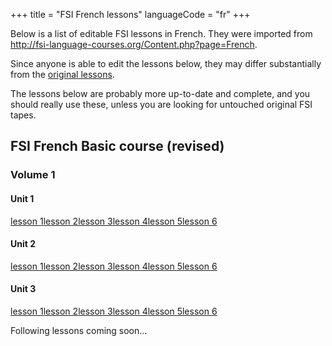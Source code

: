 +++
title = "FSI French lessons"
languageCode = "fr"
+++

Below is a list of editable FSI lessons in French. They were imported
from <http://fsi-language-courses.org/Content.php?page=French>.

Since anyone is able to edit the lessons below, they may differ
substantially from the [original
lessons](/group/fsi-import/French_lessons).

The lessons below are probably more up-to-date and complete, and you
should really use these, unless you are looking for untouched original
FSI tapes.

## FSI French Basic course (revised)

### Volume 1

#### Unit 1

[lesson
1](/fr/FSI-French-basic-course-revised-volume-01-unit-01-lesson-01)[lesson
2](/fr/FSI-French-basic-course-revised-volume-01-unit-01-lesson-02)[lesson
3](/fr/FSI-French-basic-course-revised-volume-01-unit-01-lesson-03)[lesson
4](/fr/FSI-French-basic-course-revised-volume-01-unit-01-lesson-04)[lesson
5](/fr/FSI-French-basic-course-revised-volume-01-unit-01-lesson-05)[lesson
6](/fr/FSI-French-basic-course-revised-volume-01-unit-01-lesson-06)

#### Unit 2

[lesson
1](/fr/FSI-French-basic-course-revised-volume-01-unit-02-lesson-01)[lesson
2](/fr/FSI-French-basic-course-revised-volume-01-unit-02-lesson-02)[lesson
3](/fr/FSI-French-basic-course-revised-volume-01-unit-02-lesson-03)[lesson
4](/fr/FSI-French-basic-course-revised-volume-01-unit-02-lesson-04)[lesson
5](/fr/FSI-French-basic-course-revised-volume-01-unit-02-lesson-05)[lesson
6](/fr/FSI-French-basic-course-revised-volume-01-unit-02-lesson-06)

#### Unit 3

[lesson
1](/fr/FSI-French-basic-course-revised-volume-01-unit-03-lesson-01)[lesson
2](/fr/FSI-French-basic-course-revised-volume-01-unit-03-lesson-02)[lesson
3](/fr/FSI-French-basic-course-revised-volume-01-unit-03-lesson-03)[lesson
4](/fr/FSI-French-basic-course-revised-volume-01-unit-03-lesson-04)[lesson
5](/fr/FSI-French-basic-course-revised-volume-01-unit-03-lesson-05)[lesson
6](/fr/FSI-French-basic-course-revised-volume-01-unit-03-lesson-06)

Following lessons coming soon...
